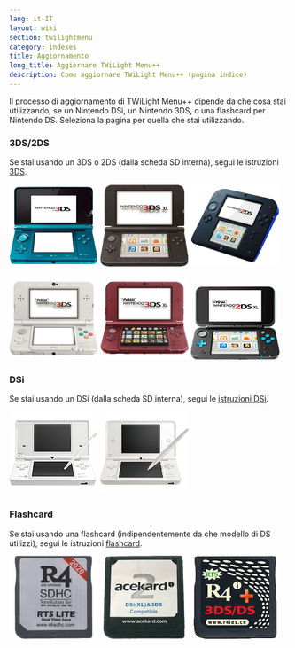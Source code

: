 ```yaml
---
lang: it-IT
layout: wiki
section: twilightmenu
category: indexes
title: Aggiornamento
long_title: Aggiornare TWiLight Menu++
description: Come aggiornare TWiLight Menu++ (pagina indice)
---
```


Il processo di aggiornamento di TWiLight Menu++ dipende da che cosa stai utilizzando, se un Nintendo DSi, un Nintendo 3DS, o una flashcard per Nintendo DS. Seleziona la pagina per quella che stai utilizzando.

### 3DS/2DS
Se stai usando un 3DS o 2DS (dalla scheda SD interna), segui le istruzioni [3DS](updating-3ds).

[![Un Nintendo 3DS](/assets/images/consoles/old3ds.png)](updating-3ds) [![Un Nintendo 3DS XL](/assets/images/consoles/old3dsxl.png)](updating-3ds) [![Un Nintendo 2DS](/assets/images/consoles/2ds.png)](updating-3ds)

[![Un New Nintendo 3DS](/assets/images/consoles/new3ds.png)](updating-3ds) [![Un New Nintendo 3DS XL](/assets/images/consoles/new3dsxl.png)](updating-3ds) [![Un New Nintendo 2DS XL](/assets/images/consoles/new2dsxl.png)](updating-3ds)

### DSi
Se stai usando un DSi (dalla scheda SD interna), segui le [istruzioni DSi](updating-dsi).

[![Un Nintendo DSi](/assets/images/consoles/dsi.png)](updating-dsi) [![Un Nintendo DSi XL](/assets/images/consoles/dsixl.png)](updating-dsi)

### Flashcard
Se stai usando una flashcard (indipendentemente da che modello di DS utilizzi), segui le istruzioni [flashcard](updating-flashcard).

[![Una flashcard di r4isdhc.com](/assets/images/consoles/r4isdhc.com.png)](updating-flashcard) [![Una flashcard Acekard2i](/assets/images/consoles/acekard2i.png)](updating-flashcard) [![Una flashcard R4i Gold 3DS Plus](/assets/images/consoles/r4igold3dsplus.png)](updating-flashcard)
